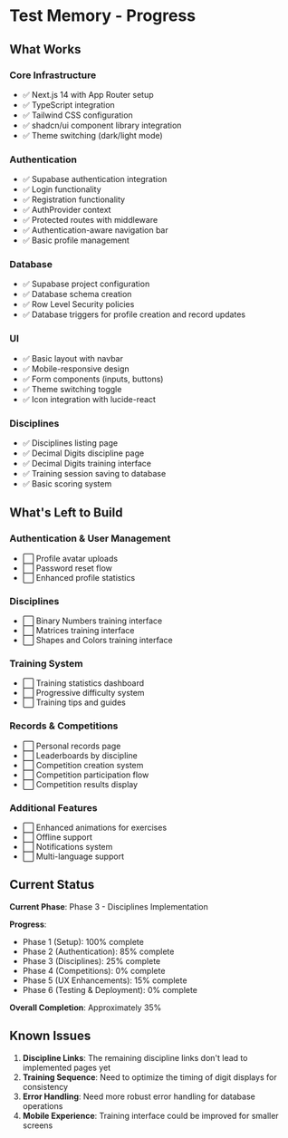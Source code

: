 # Test Memory - Progress

## What Works

### Core Infrastructure

- ✅ Next.js 14 with App Router setup
- ✅ TypeScript integration
- ✅ Tailwind CSS configuration
- ✅ shadcn/ui component library integration
- ✅ Theme switching (dark/light mode)

### Authentication

- ✅ Supabase authentication integration
- ✅ Login functionality
- ✅ Registration functionality
- ✅ AuthProvider context
- ✅ Protected routes with middleware
- ✅ Authentication-aware navigation bar
- ✅ Basic profile management

### Database

- ✅ Supabase project configuration
- ✅ Database schema creation
- ✅ Row Level Security policies
- ✅ Database triggers for profile creation and record updates

### UI

- ✅ Basic layout with navbar
- ✅ Mobile-responsive design
- ✅ Form components (inputs, buttons)
- ✅ Theme switching toggle
- ✅ Icon integration with lucide-react

### Disciplines

- ✅ Disciplines listing page
- ✅ Decimal Digits discipline page
- ✅ Decimal Digits training interface
- ✅ Training session saving to database
- ✅ Basic scoring system

## What's Left to Build

### Authentication & User Management

- ⬜ Profile avatar uploads
- ⬜ Password reset flow
- ⬜ Enhanced profile statistics

### Disciplines

- ⬜ Binary Numbers training interface
- ⬜ Matrices training interface
- ⬜ Shapes and Colors training interface

### Training System

- ⬜ Training statistics dashboard
- ⬜ Progressive difficulty system
- ⬜ Training tips and guides

### Records & Competitions

- ⬜ Personal records page
- ⬜ Leaderboards by discipline
- ⬜ Competition creation system
- ⬜ Competition participation flow
- ⬜ Competition results display

### Additional Features

- ⬜ Enhanced animations for exercises
- ⬜ Offline support
- ⬜ Notifications system
- ⬜ Multi-language support

## Current Status

**Current Phase**: Phase 3 - Disciplines Implementation

**Progress**:

- Phase 1 (Setup): 100% complete
- Phase 2 (Authentication): 85% complete
- Phase 3 (Disciplines): 25% complete
- Phase 4 (Competitions): 0% complete
- Phase 5 (UX Enhancements): 15% complete
- Phase 6 (Testing & Deployment): 0% complete

**Overall Completion**: Approximately 35%

## Known Issues

1. **Discipline Links**: The remaining discipline links don't lead to implemented pages yet
2. **Training Sequence**: Need to optimize the timing of digit displays for consistency
3. **Error Handling**: Need more robust error handling for database operations
4. **Mobile Experience**: Training interface could be improved for smaller screens
